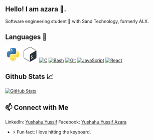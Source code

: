 ## Hello! I am azara 👋.
Software engineering student 🚀 with Sand Technology, formerly ALX.

## Languages 🔧
<a href="https://github.com/gitloper-azara/alx-higher_level_programming.git" target="_blank"><img src="https://raw.githubusercontent.com/devicons/devicon/master/icons/python/python-original.svg" alt="Python" width="50" height="50"></a>
<a href="https://github.com/gitloper-azara/alx-system_engineering-devops.git" target="_blank"><img src="https://raw.githubusercontent.com/devicons/devicon/master/icons/bash/bash-original.svg" alt="Shell" width="50" height="50"></a>
[![C](https://img.shields.io/badge/C-%23F7DF1E.svg?&style=for-the-badge&logo=C&logoColor=%2361DAFB)](https://github.com/gitloper-azara/alx-low_level_programming.git)
[![Bash](https://camo.githubusercontent.com/912fb88855a4d97e58e68eebd4d80bdecd0cfd1bd05ad6fd7e5d53228bee154f/68747470733a2f2f736b696c6c69636f6e732e6465762f69636f6e733f693d62617368)](https://github.com/gitloper-azara/alx-system_engineering-devops.git)
[![Git](https://img.shields.io/badge/git-%23F7DF1E.svg?&style=for-the-badge&logo=git&logoColor=coloured)](https://github.com/gitloper-azara/)
[![JavaScript](https://camo.githubusercontent.com/83332cff730c24fb7829ea5ff814d2629572848a0881cf9a60222ef296263782/68747470733a2f2f736b696c6c69636f6e732e6465762f69636f6e733f693d6a73)](https://www.javascript.com/)
[![React](https://img.shields.io/badge/React-%2320232A.svg?&style=for-the-badge&logo=react&logoColor=%2361DAFB)](https://reactjs.org/)


## Github Stats 📈
[![GitHub Stats](https://github-readme-stats.vercel.app/api?username=gitloper-azara&show_icons=true&theme=radical)](https://github.com/gitloper-azara)

## 📫 Connect with Me
LinkedIn: [Yushahu Yussif](https://www.linkedin.com/in/yushahuyussifazara/)
Facebook: [Yushahu Yussif Azara](https://www.facebook.com/yushahuazara?mibextid=ZbWKwL)

- ⚡ Fun fact: I love hitting the keyboard.
